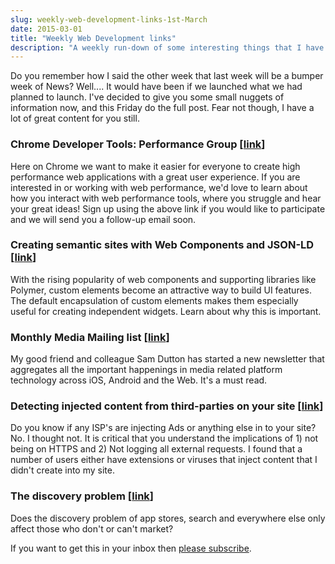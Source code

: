 ```yaml
---
slug: weekly-web-development-links-1st-March
date: 2015-03-01
title: "Weekly Web Development links"
description: "A weekly run-down of some interesting things that I have found"
---
```



Do you remember how I said the other week that last week will be a bumper week 
of News? Well.... It would have been if we launched what we had planned to 
launch. I've decided to give you some small nuggets of information now, and this 
Friday do the full post. Fear not though, I have a lot of great content for you 
still.

### Chrome Developer Tools: Performance Group [[link](https://docs.google.com/forms/d/1-akr-wgM9dKzeg3BxiMHT4BoCw0WV-mD61Kj2wVt9z4/viewform?c=0&w=1)]

Here on Chrome we want to make it easier for everyone to create high performance 
web applications with a great user experience. If you are interested in or 
working with web performance, we'd love to learn about how you interact with web 
performance tools, where you struggle and hear your great ideas! Sign up using 
the above link if you would like to participate and we will send you a follow-up 
email soon.

### Creating semantic sites with Web Components and JSON-LD [[link](http://updates.html5rocks.com/2015/03/creating-semantic-sites-with-web-components-and-jsonld)]

With the rising popularity of web components and supporting libraries like 
Polymer, custom elements become an attractive way to build UI features. The 
default encapsulation of custom elements makes them especially useful for 
creating independent widgets. Learn about why this is important.

### Monthly Media Mailing list [[link](http://www.medianews.me/)]

My good friend and colleague Sam Dutton has started a new newsletter that 
aggregates all the important happenings in media related platform technology 
across iOS, Android and the Web. It's a must read.

### Detecting injected content from third-parties on your site [[link](https://paul.kinlan.me/detecting-injected-content/)]

Do you know if any ISP's are injecting Ads or anything else in to your site? No. 
I thought not. It is critical that you understand the implications of 1) not 
being on HTTPS and 2) Not logging all external requests. I found that a number 
of users either have extensions or viruses that inject content that I didn't 
create into my site.

### The discovery problem [[link](https://paul.kinlan.me/the-discovery-problem/)]

Does the discovery problem of app stores, search and everywhere else only affect 
those who don't or can't market?

If you want to get this in your inbox then [please subscribe](http://www.refreshbox.co/newsletterInfo/oWesTmTrG6w).
